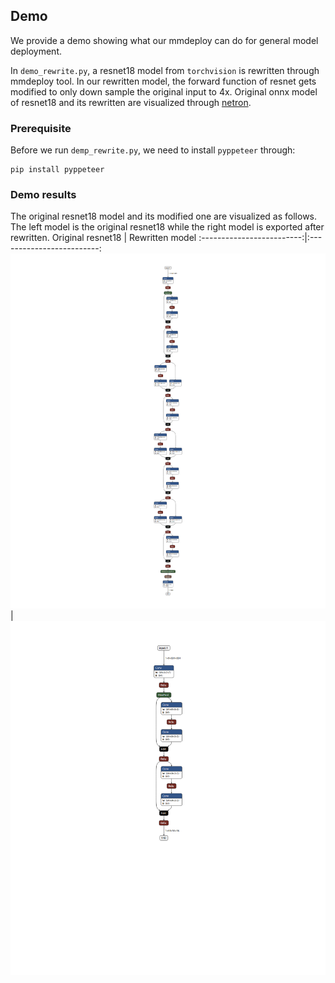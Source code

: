 ## Demo
We provide a demo showing what our mmdeploy can do for general model deployment.

In `demo_rewrite.py`, a resnet18 model from `torchvision` is rewritten through mmdeploy tool. In our rewritten model, the forward function of resnet gets modified to only down sample the original input to 4x. Original onnx model of resnet18 and its rewritten are visualized through [netron](https://netron.app/).

### Prerequisite
Before we run `demp_rewrite.py`, we need to install `pyppeteer` through:
```
pip install pyppeteer
```

### Demo results
The original resnet18 model and its modified one are visualized as follows. The left model is the original resnet18 while the right model is exported after rewritten.
Original resnet18           |  Rewritten model
:-------------------------:|:-------------------------:
![](resources/original.png)  |  ![](resources/rewritten.png)
